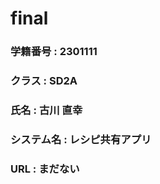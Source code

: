 # final
### 学籍番号   : 2301111
### クラス     : SD2A
### 氏名       : 古川 直幸
### システム名 : レシピ共有アプリ
### URL        : まだない
